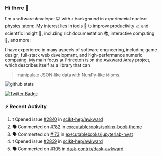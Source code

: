 ### Hi there 👋 

I'm a software developer 💻 with a background in experimental nuclear physics :atom:. My interest lies in tools :wrench: to improve productivity :chart_with_upwards_trend: and scientific insight :telescope:, including rich documentation 📚, interactive computing 🧮, and more! 

I have experience in many aspects of software engineering, including game design, full-stack web development, and high-performance numeric computing. My main focus at Princeton is on the [Awkward Array project](awkward-array.org/), which describes itself as a library that can 
> manipulate JSON-like data with NumPy-like idioms.

![github stats](https://github-readme-stats.vercel.app/api?username=agoose77&show_icons=true&hide_rank=true&hide_title=true&bg_color=30,e76445,904e95&text_color=efe3ec&icon_color=efe3ec)
<!--
**agoose77/agoose77** is a ✨ _special_ ✨ repository because its `README.md` (this file) appears on your GitHub profile.

Here are some ideas to get you started:

- 🔭 I’m currently working on ...
- 🌱 I’m currently learning ...
- 👯 I’m looking to collaborate on ...
- 🤔 I’m looking for help with ...
- 💬 Ask me about ...
- 📫 How to reach me: ...
- 😄 Pronouns: ...
- ⚡ Fun fact: ...
-->

[![Twitter Badge](https://img.shields.io/twitter/follow/agoose77?style=flat-square&logo=Twitter&logoColor=white&color=cornflowerblue)](https://twitter.com/agoose77)

### :zap: Recent Activity

<!--START_SECTION:activity-->
1. ❗ Opened issue [#2840](https://github.com/scikit-hep/awkward/issues/2840) in [scikit-hep/awkward](https://github.com/scikit-hep/awkward)
2. 🗣 Commented on [#782](https://github.com/executablebooks/sphinx-book-theme/issues/782#issuecomment-1817992825) in [executablebooks/sphinx-book-theme](https://github.com/executablebooks/sphinx-book-theme)
3. 🗣 Commented on [#173](https://github.com/executablebooks/jupyterlab-myst/issues/173#issuecomment-1817992544) in [executablebooks/jupyterlab-myst](https://github.com/executablebooks/jupyterlab-myst)
4. ❗ Opened issue [#2839](https://github.com/scikit-hep/awkward/issues/2839) in [scikit-hep/awkward](https://github.com/scikit-hep/awkward)
5. 🗣 Commented on [#305](https://github.com/dask-contrib/dask-awkward/issues/305#issuecomment-1815510294) in [dask-contrib/dask-awkward](https://github.com/dask-contrib/dask-awkward)
<!--END_SECTION:activity-->
